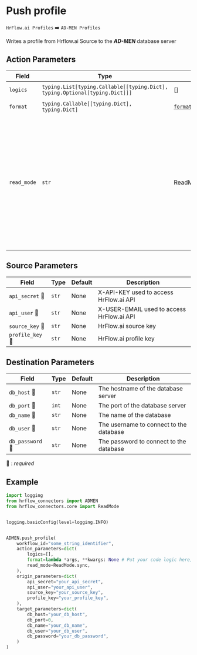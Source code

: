 # Push profile
`HrFlow.ai Profiles` :arrow_right: `AD-MEN Profiles`

Writes a profile from Hrflow.ai Source to the ***AD-MEN*** database server



## Action Parameters

| Field | Type | Default | Description |
| ----- | ---- | ------- | ----------- |
| `logics`  | `typing.List[typing.Callable[[typing.Dict], typing.Optional[typing.Dict]]]` | [] | List of logic functions |
| `format`  | `typing.Callable[[typing.Dict], typing.Dict]` | [`format_hrflow_profile_to_admen`](../connector.py#L163) | Formatting function |
| `read_mode`  | `str` | ReadMode.sync | If 'incremental' then `read_from` of the last run is given to Origin Warehouse during read. **The actual behavior depends on implementation of read**. In 'sync' mode `read_from` is neither fetched nor given to Origin Warehouse during read. |

## Source Parameters

| Field | Type | Default | Description |
| ----- | ---- | ------- | ----------- |
| `api_secret` :red_circle: | `str` | None | X-API-KEY used to access HrFlow.ai API |
| `api_user` :red_circle: | `str` | None | X-USER-EMAIL used to access HrFlow.ai API |
| `source_key` :red_circle: | `str` | None | HrFlow.ai source key |
| `profile_key` :red_circle: | `str` | None | HrFlow.ai profile key |

## Destination Parameters

| Field | Type | Default | Description |
| ----- | ---- | ------- | ----------- |
| `db_host` :red_circle: | `str` | None | The hostname of the database server |
| `db_port` :red_circle: | `int` | None | The port of the database server |
| `db_name` :red_circle: | `str` | None | The name of the database |
| `db_user` :red_circle: | `str` | None | The username to connect to the database |
| `db_password` :red_circle: | `str` | None | The password to connect to the database |

:red_circle: : *required*

## Example

```python
import logging
from hrflow_connectors import ADMEN
from hrflow_connectors.core import ReadMode


logging.basicConfig(level=logging.INFO)


ADMEN.push_profile(
    workflow_id="some_string_identifier",
    action_parameters=dict(
        logics=[],
        format=lambda *args, **kwargs: None # Put your code logic here,
        read_mode=ReadMode.sync,
    ),
    origin_parameters=dict(
        api_secret="your_api_secret",
        api_user="your_api_user",
        source_key="your_source_key",
        profile_key="your_profile_key",
    ),
    target_parameters=dict(
        db_host="your_db_host",
        db_port=0,
        db_name="your_db_name",
        db_user="your_db_user",
        db_password="your_db_password",
    )
)
```